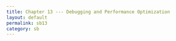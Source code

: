 ```yaml
---
title: Chapter 13 --- Debugging and Performance Optimization
layout: default
permalink: sb13
category: sb
---
```


